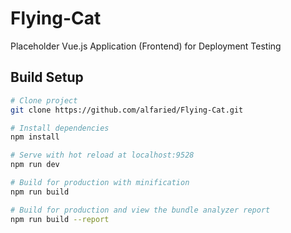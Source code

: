 # Flying-Cat
Placeholder Vue.js Application (Frontend) for Deployment Testing

## Build Setup

```bash
# Clone project
git clone https://github.com/alfaried/Flying-Cat.git

# Install dependencies
npm install

# Serve with hot reload at localhost:9528
npm run dev

# Build for production with minification
npm run build

# Build for production and view the bundle analyzer report
npm run build --report
```
